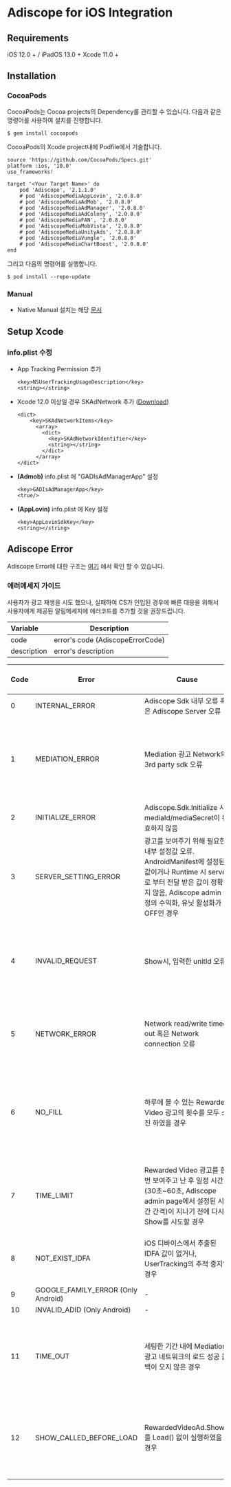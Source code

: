 # Adiscope for iOS Integration


## Requirements
iOS 12.0 + / iPadOS 13.0 +
Xcode 11.0 +



## Installation

### CocoaPods
CocoaPods는 Cocoa projects의 Dependency를 관리할 수 있습니다. 다음과 같은 명령어를 사용하여 설치를 진행합니다.
```
$ gem install cocoapods
```



CocoaPods의 Xcode project내에 Podfile에서 기술합니다.

```
source 'https://github.com/CocoaPods/Specs.git'
platform :ios, '10.0'
use_frameworks!

target '<Your Target Name>' do
    pod 'Adiscope', '2.1.1.0'
    # pod 'AdiscopeMediaAppLovin', '2.0.8.0'
    # pod 'AdiscopeMediaAdMob', '2.0.8.0'
    # pod 'AdiscopeMediaAdManager', '2.0.8.0'
    # pod 'AdiscopeMediaAdColony', '2.0.8.0' 
    # pod 'AdiscopeMediaFAN', '2.0.8.0'
    # pod 'AdiscopeMediaMobVista', '2.0.8.0'
    # pod 'AdiscopeMediaUnityAds', '2.0.8.0'
    # pod 'AdiscopeMediaVungle', '2.0.8.0'
    # pod 'AdiscopeMediaChartBoost', '2.0.8.0' 
end
```



그리고 다음의 명령어를 실행합니다.

```
$ pod install --repo-update
```



### Manual

* Native Manual 설치는 해당 [문서](https://github.com/adiscope/Adiscope-iOS-Sample/blob/main/Installation_manual.md)



## Setup Xcode

### info.plist 수정

- App Tracking Permission 추가

	```
	<key>NSUserTrackingUsageDescription</key>
	<string></string>
	```


- Xcode 12.0 이상일 경우 SKAdNetwork 추가 ([Download](https://github.com/adiscope/Adiscope-iOS-Sample/releases/download/2.0.6.0/AdiscopeSkAdNetworks.plist))

  ```
  <dict>
	  <key>SKAdNetworkItems</key>
	    <array>
	      <dict>
	        <key>SKAdNetworkIdentifier</key>
	        <string></string>
	      </dict>
	    </array>
  </dict>
  ```


- **(Admob)** info.plist 에 "GADIsAdManagerApp" 설정

	```
	<key>GADIsAdManagerApp</key>
	<true/>
	```


- **(AppLovin)** info.plist 에 Key 설정

	```
	<key>AppLovinSdkKey</key>
	<string></string>
	```

## Adiscope Error
Adiscope Error에 대한 구조는 [여기](https://github.com/adiscope/Adiscope-iOS-Sample/blob/main/api_documentation.md#model) 에서 확인 할 수 있습니다. 

### 에러메세지 가이드
사용자가 광고 재생을 시도 했으나, 실패하여 CS가 인입된 경우에 빠른 대응을 위해서 사용자에게 제공된 알림메세지에 에러코드를 추가할 것을 권장드립니다.

| Variable    | Description                      |
| :---------- | -------------------------------- |
| code        | error's code (AdiscopeErrorCode) |
| description | error's description              |

| Code | Error | Cause | Error Message Example |
| -- | ---------------- | ----- | -- |
| 0 | INTERNAL_ERROR   | Adiscope Sdk 내부 오류 혹은 Adiscope Server 오류 | - |
| 1 | MEDIATION_ERROR  | Mediation 광고 Network의 3rd party sdk 오류 | 재생 중에 오류가 발생했습니다. 잠시 후 다시 시도해 주세요. [Code 1] |
| 2 | INITIALIZE_ERROR | Adiscope.Sdk.Initialize 시 mediaId/mediaSecret이 유효하지 않음 | - |
| 3 | SERVER_SETTING_ERROR | 광고를 보여주기 위해 필요한 내부 설정값 오류. AndroidManifest에 설정된 값이거나 Runtime 시 server로 부터 전달 받은 값이 정확하지 않음, Adiscope admin 설정의 수익화, 유닛 활성화가 OFF인 경우 | - |
| 4 | INVALID_REQUEST | Show시, 입력한 unitId 오류 | 알 수 없는 오류로 재생에 실패하였습니다 고객센터에 문의해주세요 [Code 4] |
| 5 | NETWORK_ERROR | Network read/write timed out 혹은 Network connection 오류 | 인터넷 연결 상태를 확인 후 다시 시도해주세요 [Code 5] |
| 6 | NO_FILL | 하루에 볼 수 있는 Rewarded Video 광고의 횟수를 모두 소진 하였을 경우 | 오늘 시청 가능한 영상이 모두 소진되었습니다 내일 다시 시도해주세요 [Code 6] |
| 7 | TIME_LIMIT | Rewarded Video 광고를 한번 보여주고 난 후 일정 시간 (30초~60초, Adiscope admin page에서 설정된 시간 간격)이 지나기 전에 다시 Show를 시도할 경우 | 재생 중에 오류가 발생했습니다 잠시 후 다시 시도해주세요 [Code 7] |
| 8 | NOT_EXIST_IDFA | iOS 디바이스에서 추출된 IDFA 값이 없거나, UserTracking의 추적 중지일 경우 | 설정에서 광고 추적을 허용해주세요 [Code 8] |
| 9 | GOOGLE_FAMILY_ERROR (Only Android) | - | - |
| 10 | INVALID_ADID (Only Android) | - | - |
| 11 | TIME_OUT | 세팅한 기간 내에 Mediation 광고 네트워크의 로드 성공 콜백이 오지 않은 경우 | 재생 중에 오류가 발생했습니다 잠시 후 다시 시도해주세요 [Code 11] |
| 12 | SHOW_CALLED_BEFORE_LOAD | RewardedVideoAd.Show()를 Load() 없이 실행하였을 경우 | 재생 중에 오류가 발생했습니다 잠시 후 다시 시도해주세요 [Code 12] |

